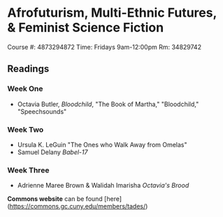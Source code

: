 # Afrofuturism, Multi-Ethnic Futures, & Feminist Science Fiction
Course #: 4873294872
Time: Fridays 9am-12:00pm 
Rm: 34829742

## Readings
### Week One
- Octavia Butler, *Bloodchild*, "The Book of Martha," "Bloodchild," "Speechsounds"

### Week Two
- Ursula K. LeGuin "The Ones who Walk Away from Omelas"
- Samuel Delany *Babel-17*

### Week Three
- Adrienne Maree Brown & Walidah Imarisha *Octavia's Brood*

**Commons website** can be found [here] (https://commons.gc.cuny.edu/members/tades/) 
